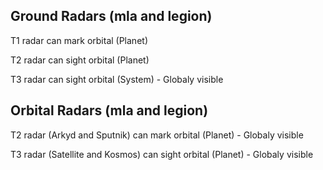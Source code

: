 ## Ground Radars (mla and legion)

T1 radar can mark orbital (Planet)

T2 radar can sight orbital (Planet)

T3 radar can sight orbital (System) - Globaly visible

## Orbital Radars (mla and legion)

T2 radar (Arkyd and Sputnik) can mark orbital (Planet) - Globaly visible

T3 radar (Satellite and Kosmos) can sight orbital (Planet) - Globaly visible

